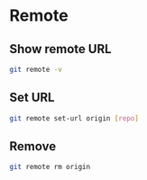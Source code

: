 # Remote

## Show remote URL

```sh
git remote -v
```

## Set URL

```sh
git remote set-url origin [repo]
```

## Remove

```sh
git remote rm origin
```
